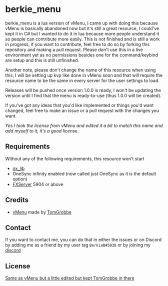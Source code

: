 # berkie_menu

berkie_menu is a lua version of vMenu, I came up with doing this because vMenu is basically abandoned now but it's still a great resource, I could've kept it in C# but I wanted to do it in lua because more people understand it so people can contribute more easily. This is not finished and is still a work in progress, if you want to contribute, feel free to do so by forking this repository and making a pull request. Please don't use this in a live environment yet as no permissions besides one for the command/keybind are setup and this is still unfinished.

Another note, please don't change the name of this resource when using this, I will be setting up kvp like done in vMenu soon and that will require the resource name to be the same in every server for the user settings to load.

Releases will be pushed once version 1.0.0 is ready, I won't be updating the version until I find that the menu is ready-to-use (thus 1.0.0 will be created).

If you've got any ideas that you'd like implemented or things you'd want changed, feel free to make an issue or a pull request with the changes you want.

*Yes I took the license from vMenu and edited it a bit to match this name and add myself to it, it's a good license.*

## Requirements

Without any of the following requirements, this resource won't start

* [ox_lib](https://github.com/overextended/ox_lib/releases)
* OneSync infinity enabled (now called just OneSync as it is the default option)
* [FXServer](https://runtime.fivem.net/artifacts/fivem/) 5904 or above

## Credits

* [vMenu](https://github.com/TomGrobbe/vMenu) made by [TomGrobbe](https://github.com/TomGrobbe)

## Contact

If you want to contact me, you can do that in either the issues or on Discord by adding me as a friend by my user tag `BerkieB#5038` or by joining my [discord](https://discord.gg/ZpqEZWSvZU)

## License

[Same as vMenu but a little edited but kept TomGrobbe in there](LICENSE.md)